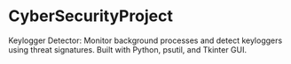 # CyberSecurityProject
Keylogger Detector: Monitor background processes and detect keyloggers using threat signatures. Built with Python, psutil, and Tkinter GUI.
